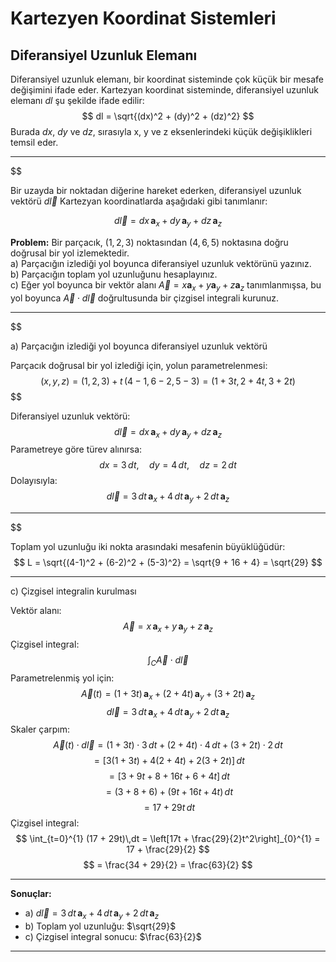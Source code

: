 # Kartezyen Koordinat Sistemleri
## Diferansiyel Uzunluk Elemanı
Diferansiyel uzunluk elemanı, bir koordinat sisteminde çok küçük bir mesafe değişimini ifade eder. Kartezyan koordinat sisteminde, diferansiyel uzunluk elemanı $dl$ şu şekilde ifade edilir:
$$ dl = \sqrt{(dx)^2 + (dy)^2 + (dz)^2} $$
Burada $dx$, $dy$ ve $dz$, sırasıyla x, y ve z eksenlerindeki küçük değişiklikleri temsil eder.

---

$$

Bir uzayda bir noktadan diğerine hareket ederken, diferansiyel uzunluk vektörü $d\vec{l}$ Kartezyan koordinatlarda aşağıdaki gibi tanımlanır:

$$
d\vec{l} = dx\, \mathbf{a}_x + dy\, \mathbf{a}_y + dz\, \mathbf{a}_z
$$

**Problem:**
Bir parçacık, $(1,2,3)$ noktasından $(4,6,5)$ noktasına doğru doğrusal bir yol izlemektedir.  
a) Parçacığın izlediği yol boyunca diferansiyel uzunluk vektörünü yazınız.  
b) Parçacığın toplam yol uzunluğunu hesaplayınız.  
c) Eğer yol boyunca bir vektör alanı $\vec{A} = x\mathbf{a}_x + y\mathbf{a}_y + z\mathbf{a}_z$ tanımlanmışsa, bu yol boyunca $\vec{A} \cdot d\vec{l}$ doğrultusunda bir çizgisel integrali kurunuz.

---

$$

a) Parçacığın izlediği yol boyunca diferansiyel uzunluk vektörü

Parçacık doğrusal bir yol izlediği için, yolun parametrelenmesi:
$$(x, y, z) = (1, 2, 3) + t\, (4-1, 6-2, 5-3) = (1 + 3t,\, 2 + 4t,\, 3 + 2t)$$
$$

Diferansiyel uzunluk vektörü:
$$
d\vec{l} = dx\, \mathbf{a}_x + dy\, \mathbf{a}_y + dz\, \mathbf{a}_z
$$
Parametreye göre türev alınırsa:
$$
dx = 3\,dt,\quad dy = 4\,dt,\quad dz = 2\,dt
$$
Dolayısıyla:
$$
d\vec{l} = 3\,dt\, \mathbf{a}_x + 4\,dt\, \mathbf{a}_y + 2\,dt\, \mathbf{a}_z
$$

---

$$

Toplam yol uzunluğu iki nokta arasındaki mesafenin büyüklüğüdür:
$$
L = \sqrt{(4-1)^2 + (6-2)^2 + (5-3)^2} = \sqrt{9 + 16 + 4} = \sqrt{29}
$$

---

c) Çizgisel integralin kurulması

Vektör alanı:
$$
\vec{A} = x\, \mathbf{a}_x + y\, \mathbf{a}_y + z\, \mathbf{a}_z
$$
Çizgisel integral:
$$
\int_C \vec{A} \cdot d\vec{l}
$$
Parametrelenmiş yol için:
$$
\vec{A}(t) = (1 + 3t)\, \mathbf{a}_x + (2 + 4t)\, \mathbf{a}_y + (3 + 2t)\, \mathbf{a}_z
$$
$$
d\vec{l} = 3\,dt\,\mathbf{a}_x + 4\,dt\,\mathbf{a}_y + 2\,dt\,\mathbf{a}_z
$$
Skaler çarpım:
$$
\vec{A}(t) \cdot d\vec{l} = (1 + 3t) \cdot 3\,dt + (2 + 4t) \cdot 4\,dt + (3 + 2t) \cdot 2\,dt
$$
$$
= [3(1 + 3t) + 4(2 + 4t) + 2(3 + 2t)]\,dt
$$
$$
= [3 + 9t + 8 + 16t + 6 + 4t]\,dt
$$
$$
= (3 + 8 + 6) + (9t + 16t + 4t)\,dt
$$
$$
= 17 + 29t\,dt
$$
Çizgisel integral:
$$
\int_{t=0}^{1} (17 + 29t)\,dt = \left[17t + \frac{29}{2}t^2\right]_{0}^{1} = 17 + \frac{29}{2}
$$
$$
= \frac{34 + 29}{2} = \frac{63}{2}
$$

---

**Sonuçlar:**
- a) $d\vec{l} = 3\,dt\,\mathbf{a}_x + 4\,dt\,\mathbf{a}_y + 2\,dt\,\mathbf{a}_z$
- b) Toplam yol uzunluğu: $\sqrt{29}$
- c) Çizgisel integral sonucu: $\frac{63}{2}$

---